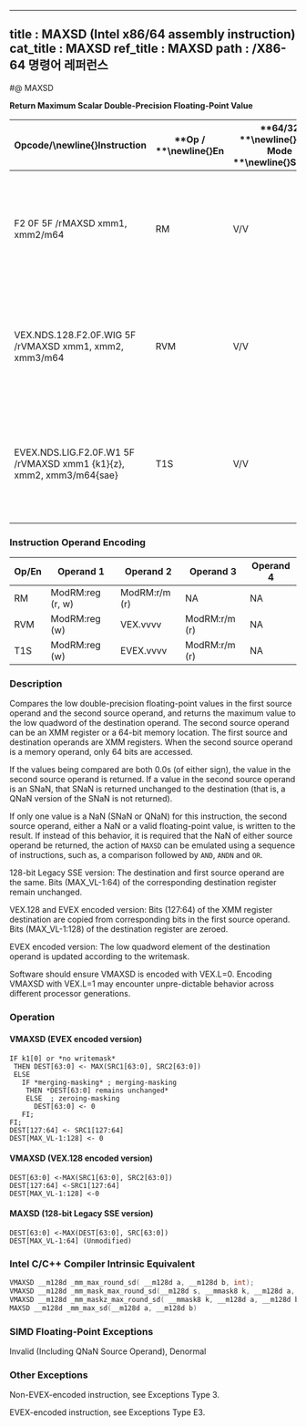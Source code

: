 ----------------------------
title : MAXSD (Intel x86/64 assembly instruction)
cat_title : MAXSD
ref_title : MAXSD
path : /X86-64 명령어 레퍼런스
----------------------------
#@ MAXSD

**Return Maximum Scalar Double-Precision Floating-Point Value**

|**Opcode/**\newline{}**Instruction**|**Op / **\newline{}**En**|**64/32 **\newline{}**bit Mode **\newline{}**Support**|**CPUID **\newline{}**Feature **\newline{}**Flag**|**Description**|
|------------------------------------|-------------------------|------------------------------------------------------|--------------------------------------------------|---------------|
|F2 0F 5F /rMAXSD xmm1, xmm2/m64|RM|V/V|SSE2|Return the maximum scalar double-precision floating-point value between xmm2/m64 and xmm1.|
|VEX.NDS.128.F2.0F.WIG 5F /rVMAXSD xmm1, xmm2, xmm3/m64|RVM|V/V|AVX|Return the maximum scalar double-precision floating-point value between xmm3/m64 and xmm2.|
|EVEX.NDS.LIG.F2.0F.W1 5F /rVMAXSD xmm1 {k1}{z}, xmm2, xmm3/m64{sae}|T1S|V/V|AVX512F|Return the maximum scalar double-precision floating-point value between xmm3/m64 and xmm2.|
### Instruction Operand Encoding


|Op/En|Operand 1|Operand 2|Operand 3|Operand 4|
|-----|---------|---------|---------|---------|
|RM|ModRM:reg (r, w)|ModRM:r/m (r)|NA|NA|
|RVM|ModRM:reg (w)|VEX.vvvv|ModRM:r/m (r)|NA|
|T1S|ModRM:reg (w)|EVEX.vvvv|ModRM:r/m (r)|NA|
### Description


Compares the low double-precision floating-point values in the first source operand and the second source operand, and returns the maximum value to the low quadword of the destination operand. The second source operand can be an XMM register or a 64-bit memory location. The first source and destination operands are XMM registers. When the second source operand is a memory operand, only 64 bits are accessed. 

If the values being compared are both 0.0s (of either sign), the value in the second source operand is returned. If a value in the second source operand is an SNaN, that SNaN is returned unchanged to the destination (that is, a QNaN version of the SNaN is not returned).

If only one value is a NaN (SNaN or QNaN) for this instruction, the second source operand, either a NaN or a valid floating-point value, is written to the result. If instead of this behavior, it is required that the NaN of either source operand be returned, the action of `MAXSD` can be emulated using a sequence of instructions, such as, a comparison followed by `AND`, `ANDN` and `OR`. 

128-bit Legacy SSE version: The destination and first source operand are the same. Bits (MAX_VL-1:64) of the corresponding destination register remain unchanged.

VEX.128 and EVEX encoded version: Bits (127:64) of the XMM register destination are copied from corresponding bits in the first source operand. Bits (MAX_VL-1:128) of the destination register are zeroed.

EVEX encoded version: The low quadword element of the destination operand is updated according to the writemask.

Software should ensure VMAXSD is encoded with VEX.L=0. Encoding VMAXSD with VEX.L=1 may encounter unpre-dictable behavior across different processor generations.


### Operation
#### VMAXSD (EVEX encoded version)
```info-verb
IF k1[0] or *no writemask*
 THEN DEST[63:0]  <- MAX(SRC1[63:0], SRC2[63:0])
 ELSE 
   IF *merging-masking* ; merging-masking
    THEN *DEST[63:0] remains unchanged*
    ELSE  ; zeroing-masking
      DEST[63:0]  <- 0
   FI;
FI;
DEST[127:64]  <- SRC1[127:64]
DEST[MAX_VL-1:128]  <- 0
```
#### VMAXSD (VEX.128 encoded version)
```info-verb
DEST[63:0]  <-MAX(SRC1[63:0], SRC2[63:0])
DEST[127:64] <- SRC1[127:64]
DEST[MAX_VL-1:128] <- 0
```
#### MAXSD (128-bit Legacy SSE version)
```info-verb
DEST[63:0]  <-MAX(DEST[63:0], SRC[63:0])
DEST[MAX_VL-1:64] (Unmodified)
```

### Intel C/C++ Compiler Intrinsic Equivalent

```cpp
VMAXSD __m128d _mm_max_round_sd( __m128d a, __m128d b, int);
VMAXSD __m128d _mm_mask_max_round_sd(__m128d s, __mmask8 k, __m128d a, __m128d b, int);
VMAXSD __m128d _mm_maskz_max_round_sd( __mmask8 k, __m128d a, __m128d b, int);
MAXSD __m128d _mm_max_sd(__m128d a, __m128d b)
```
### SIMD Floating-Point Exceptions


Invalid (Including QNaN Source Operand), Denormal

### Other Exceptions


Non-EVEX-encoded instruction, see Exceptions Type 3.

EVEX-encoded instruction, see Exceptions Type E3.

